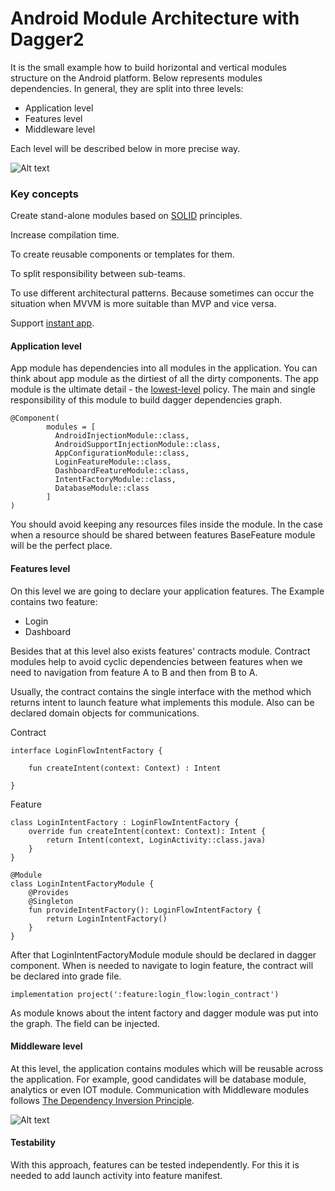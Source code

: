 # Android Module Architecture with Dagger2

It is the small example how to build horizontal and vertical modules structure on the Android platform.
Below represents modules dependencies. In general, they are split into three levels: 
 - Application level
 - Features level
 - Middleware level
 
Each level will be described below in more precise way.

![Alt text](http://preview.ibb.co/diGgdS/Untitled_Diagram_12.png)

 ### Key concepts
Create stand-alone modules based on [SOLID](https://en.wikipedia.org/wiki/SOLID_(object-oriented_design)) principles.
 
Increase compilation time.
 
To create reusable components or templates for them. 

To split responsibility between sub-teams.

To use different architectural patterns. Because sometimes can occur the situation when MVVM is more suitable than MVP and vice versa.

Support [instant app](https://developer.android.com/topic/instant-apps/index.html).
 
 #### Application level
 
App module has dependencies into all modules in the application. You can think about app module as the dirtiest of all the dirty components.
The app module is the ultimate detail - the [lowest-level](https://en.wikipedia.org/wiki/High-_and_low-level) policy.
The main and single responsibility of this module to build dagger dependencies graph.

```
@Component(
        modules = [
          AndroidInjectionModule::class,
          AndroidSupportInjectionModule::class,
          AppConfigurationModule::class,
          LoginFeatureModule::class,
          DashboardFeatureModule::class,
          IntentFactoryModule::class,
          DatabaseModule::class
        ]
)
```
You should avoid keeping any resources files inside the module. In the case when a resource should be shared between features BaseFeature module will be the perfect place.
 
 #### Features level
 
On this level we are going to declare your application features. The Example contains two feature:
 - Login 
 - Dashboard 
 
 Besides that at this level also exists features' contracts module. Contract modules help to avoid cyclic dependencies between features when we need to navigation from feature A to B and then from B to A.

Usually, the contract contains the single interface with the method which returns intent to launch feature what implements this module.
Also can be declared domain objects for communications.

Contract
```
interface LoginFlowIntentFactory {

    fun createIntent(context: Context) : Intent

}
```

Feature
```
class LoginIntentFactory : LoginFlowIntentFactory {
    override fun createIntent(context: Context): Intent {
        return Intent(context, LoginActivity::class.java)
    }
}

@Module
class LoginIntentFactoryModule {
    @Provides
    @Singleton
    fun provideIntentFactory(): LoginFlowIntentFactory {
        return LoginIntentFactory()
    }
}
```
After that LoginIntentFactoryModule module should be declared in dagger component. When is needed to navigate to login feature, the contract will be declared into grade file.

```
implementation project(':feature:login_flow:login_contract')
```
As module knows about the intent factory and dagger module was put into the graph. The field can be injected.

#### Middleware level
At this level, the application contains modules which will be reusable across the application. For example, good candidates will be database module, analytics or even IOT module.
Communication with Middleware modules follows [The Dependency Inversion Principle](https://en.wikipedia.org/wiki/Dependency_inversion_principle).

![Alt text](https://preview.ibb.co/g9wrTS/Untitled_Diagram_10.png)


 
  
  
#### Testability
With this approach, features can be tested independently. For this it is needed to add launch activity into feature manifest.
